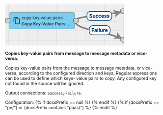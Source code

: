 ![image](/images/user-guide/rule-engine-2-0/nodes/transformation-nodes/copy-key-value-pairs-node.png)

**Copies key-value pairs from message to message metadata or vice-versa.**

Copies key-value pairs from the message to message metadata, or vice-versa, according to the configured direction and keys. Regular expressions can be used to define which keys- value pairs to copy. Any configured key not found in the source will be ignored.

Output connections: `Success`, `Failure`.

Configuration:
{% if docsPrefix == null %}
<object width="70%" data="/images/user-guide/rule-engine-2-0/nodes/transformation-nodes/copy-key-value-pairs-node-2-ce.png"></object>
{% endif %}
{% if (docsPrefix == "pe/") or (docsPrefix contains "paas/") %}
<object width="70%" data="/images/user-guide/rule-engine-2-0/nodes/transformation-nodes/copy-key-value-pairs-node-2-pe.png"></object>
{% endif %}
